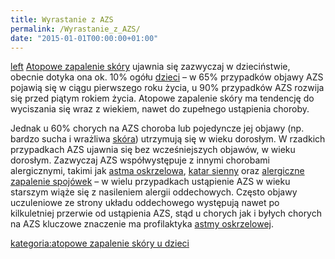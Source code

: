 ```yaml
---
title: Wyrastanie z AZS
permalink: /Wyrastanie_z_AZS/
date: "2015-01-01T00:00:00+01:00"
---
```


[left](/Grafika:Wyrastanie.png "wikilink") [Atopowe zapalenie skóry](/atopedia/Atopowe_zapalenie_skóry "wikilink") ujawnia się zazwyczaj w dzieciństwie, obecnie dotyka ona ok. 10% ogółu [dzieci](/atopedia/Dzieci "wikilink") – w 65% przypadków objawy AZS pojawią się w ciągu pierwszego roku życia, u 90% przypadków AZS rozwija się przed piątym rokiem życia. Atopowe zapalenie skóry ma tendencję do wyciszania się wraz z wiekiem, nawet do zupełnego ustąpienia choroby.

Jednak u 60% chorych na AZS choroba lub pojedyncze jej objawy (np. bardzo sucha i wrażliwa [skóra](/atopedia/skóra "wikilink")) utrzymują się w wieku dorosłym. W rzadkich przypadkach AZS ujawnia się bez wcześniejszych objawów, w wieku dorosłym. Zazwyczaj AZS współwystępuje z innymi chorobami alergicznymi, takimi jak [astma oskrzelowa](/atopedia/astma_oskrzelowa "wikilink"), [katar sienny](/atopedia/katar_sienny "wikilink") oraz [alergiczne zapalenie spojówek](/atopedia/alergiczne_zapalenie_spojówek "wikilink") – w wielu przypadkach ustąpienie AZS w wieku starszym wiąże się z nasileniem alergii oddechowych. Często objawy uczuleniowe ze strony układu oddechowego występują nawet po kilkuletniej przerwie od ustąpienia AZS, stąd u chorych jak i byłych chorych na AZS kluczowe znaczenie ma profilaktyka [astmy oskrzelowej](/atopedia/astma_oskrzelowa "wikilink").

[kategoria:atopowe zapalenie skóry u dzieci](/atopedia/kategoria:atopowe_zapalenie_skóry_u_dzieci "wikilink")